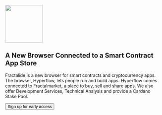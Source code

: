 <section id="stack">
    <div class="header_background">
        <div class="header_content_stack">
            <div class="container">
                <div class="row">
                    <div class="col-md-offset-2 col-md-8">
                        <div class="text-center">
                            <img src="/img/stack-min.png" width="121px" />
                            <h1 class="section_heading_white">A New Browser Connected to a Smart Contract App Store</h1>
                            <p class="text_white">
                                Fractalide is a new browser for smart contracts and cryptocurrency apps.  The browser, Hyperflow, lets people run and build apps. Hyperflow comes connected to Fractalmarket, a place to buy, sell and share apps. We also offer Development Services, Technical Analysis and provide a Cardano Stake Pool.
                            </p>
                            <button class="btn btn-lg btn-default" onclick="location.href = 'https://docs.google.com/forms/d/e/1FAIpQLSfJYF5LM5MD-IaEqJAZ-oboUi-IDnGaH7II5yg1_1WfIadhPw/viewform?usp=sf_link';">Sign up for early access</button>
                        </div>
                    </div>
                </div>
            </div>
        </div>
    </div>
</section>
